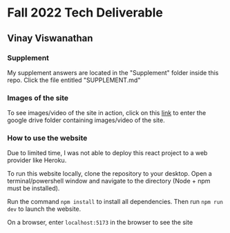 # Fall 2022 Tech Deliverable

## Vinay Viswanathan

### Supplement

My supplement answers are located in the "Supplement" folder inside this repo. Click the file entitled "SUPPLEMENT.md"

### Images of the site

To see images/video of the site in action, click on this [link](https://drive.google.com/drive/folders/1o_iVpiXDocETW_yLv-0vQ5i1OcC8IzfX?usp=sharing) to enter the google drive folder containing images/video of the site.

### How to use the website

Due to limited time, I was not able to deploy this react project to a web provider like Heroku.

To run this website locally, clone the repository to your desktop. Open a terminal/powershell window and navigate to the directory (Node + npm must be installed).

Run the command `npm install` to install all dependencies. Then run `npm run dev` to launch the website.

On a browser, enter `localhost:5173` in the browser to see the site
